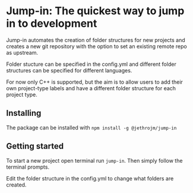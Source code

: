 # Jump-in: The quickest way to jump in to development

 Jump-in automates the creation of folder structures for new projects and creates a new git repository with the option to set an existing remote repo as upstream.
 
 Folder stucture can be specified in the config.yml and different folder structures can be specified for different languages.
 
 For now only C++ is supported, but the aim is to allow users to add their own project-type labels and have a different folder structure for each project type.

## Installing

The package can be installed with ```npm install -g @jethrojm/jump-in```

## Getting started

To start a new project open terminal run ```jump-in```. Then simply follow the terminal prompts.

Edit the folder structure in the config.yml to change what folders are created.
